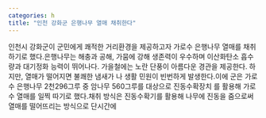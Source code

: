 ```yaml
---
categories: h
title: "인천 강화군 은행나무 열매 채취한다"
---
```

인천시 강화군이 군민에게 쾌적한 거리환경을 제공하고자 가로수 은행나무 열매를 채취하기로 했다.은행나무는 해충과 공해, 가뭄에 강해 생존력이 우수하며 이산화탄소 흡수량과 대기정화 능력이 뛰어나다. 가을철에는 노란 단풍이 아름다운 경관을 제공한다. 하지만, 열매가 떨어지면 불쾌한 냄새가 나 생활 민원이 빈번하게 발생한다.이에 군은 가로수 은행나무 2천296그루 중 암나무 560그루를 대상으로 진동수확장치 를 활용해 가로수 열매를 일찍 따기로 했다.채취 방식은 진동수확기를 활용해 나무에 진동을 줌으로써 열매를 떨어뜨리는 방식으로 단시간에